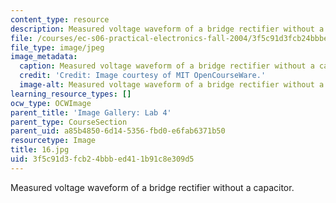 ```yaml
---
content_type: resource
description: Measured voltage waveform of a bridge rectifier without a capacitor.
file: /courses/ec-s06-practical-electronics-fall-2004/3f5c91d3fcb24bbbed411b91c8e309d5_16.jpg
file_type: image/jpeg
image_metadata:
  caption: Measured voltage waveform of a bridge rectifier without a capacitor.
  credit: 'Credit: Image courtesy of MIT OpenCourseWare.'
  image-alt: Measured voltage waveform of a bridge rectifier without a capacitor.
learning_resource_types: []
ocw_type: OCWImage
parent_title: 'Image Gallery: Lab 4'
parent_type: CourseSection
parent_uid: a85b4850-6d14-5356-fbd0-e6fab6371b50
resourcetype: Image
title: 16.jpg
uid: 3f5c91d3-fcb2-4bbb-ed41-1b91c8e309d5
---
```

Measured voltage waveform of a bridge rectifier without a capacitor.

